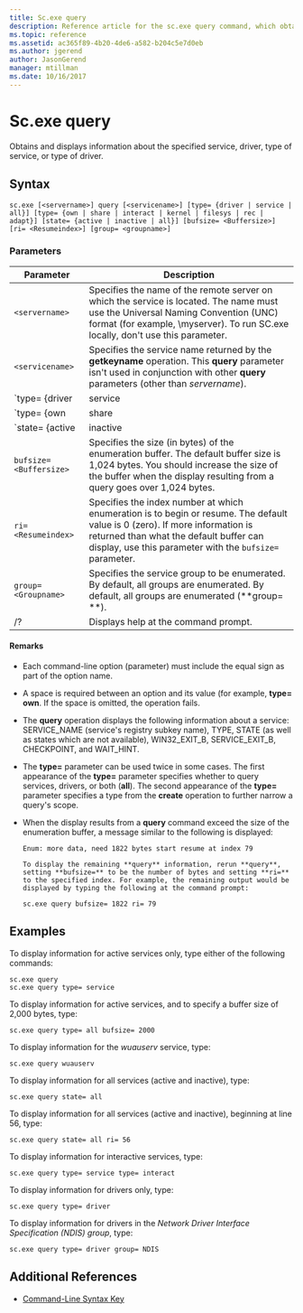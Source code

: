 ```yaml
---
title: Sc.exe query
description: Reference article for the sc.exe query command, which obtains and displays information about the specified service, driver, type of service, or type of driver.
ms.topic: reference
ms.assetid: ac365f89-4b20-4de6-a582-b204c5e7d0eb
ms.author: jgerend
author: JasonGerend
manager: mtillman
ms.date: 10/16/2017
---
```


# Sc.exe query

Obtains and displays information about the specified service, driver, type of service, or type of driver.

## Syntax

```
sc.exe [<servername>] query [<servicename>] [type= {driver | service | all}] [type= {own | share | interact | kernel | filesys | rec | adapt}] [state= {active | inactive | all}] [bufsize= <Buffersize>] [ri= <Resumeindex>] [group= <groupname>]
```

### Parameters

| Parameter | Description |
|--|--|
| `<servername>` | Specifies the name of the remote server on which the service is located. The name must use the Universal Naming Convention (UNC) format (for example, \\myserver). To run SC.exe locally, don't use this parameter. |
| `<servicename>` | Specifies the service name returned by the **getkeyname** operation. This **query** parameter isn't used in conjunction with other **query** parameters (other than *servername*). |
| `type= {driver | service | all}` | Specifies what to enumerate. The options include:<ul><li>**driver** - Specifies that only drivers are enumerated.</li><li>**service** - Specifies only services are enumerated. This is the default value.</li><li>**all** - Specifies that both drivers and services are enumerated.</li></ul> |
| `type= {own | share | interact | kernel | filesys | rec | adapt}` | Specifies the type of services or type of drivers to be enumerated. The options include:<ul><li>**own** - Specifies a service that runs in its own process. It doesn't share an executable file with other services. This is the default value.</li><li>**share** - Specifies a service that runs as a shared process. It shares an executable file with other services.</li><li>**kernel** - Specifies a driver.</li><li>**filesys** - Specifies a file system driver.</li><li>**rec** - Specifies a file system-recognized driver that identifies file systems used on the computer.</li><li>**interact** - Specifies a service that can interact with the desktop, receiving input from users. Interactive services must be run under the LocalSystem account. This type must be used in conjunction with **type= own** or **type= shared** (for example, **type= interact** **type= own**). Using **type= interact** by itself will generate an error.</li></ul> |
| `state= {active | inactive | all}` | Specifies the started state of the service to be enumerated. The options include:<ul><li>**active** - Specifies all active services. This is the default value.</li><li>**inactive** - Specifies all paused or stopped services.</li><li>**all** - Specifies all services.</li></ul> |
| `bufsize= <Buffersize>` | Specifies the size (in bytes) of the enumeration buffer. The default buffer size is 1,024 bytes. You should increase the size of the buffer when the display resulting from a query goes over 1,024 bytes. |
| `ri= <Resumeindex>` | Specifies the index number at which enumeration is to begin or resume. The default value is 0 (zero). If more information is returned than what the default buffer can display, use this parameter with the `bufsize=` parameter. |
| `group= <Groupname>` | Specifies the service group to be enumerated. By default, all groups are enumerated. By default, all groups are enumerated (**group= **). |
| /? | Displays help at the command prompt. |

#### Remarks

- Each command-line option (parameter) must include the equal sign as part of the option name.

- A space is required between an option and its value (for example, **type= own**. If the space is omitted, the operation fails.

- The **query** operation displays the following information about a service: SERVICE_NAME (service's registry subkey name), TYPE, STATE (as well as states which are not available), WIN32_EXIT_B, SERVICE_EXIT_B, CHECKPOINT, and WAIT_HINT.

- The **type=** parameter can be used twice in some cases. The first appearance of the **type=** parameter specifies whether to query services, drivers, or both (**all**). The second appearance of the **type=** parameter specifies a type from the **create** operation to further narrow a query's scope.

- When the display results from a **query** command exceed the size of the enumeration buffer, a message similar to the following is displayed:

  ```
  Enum: more data, need 1822 bytes start resume at index 79

  To display the remaining **query** information, rerun **query**, setting **bufsize=** to be the number of bytes and setting **ri=** to the specified index. For example, the remaining output would be displayed by typing the following at the command prompt:

  sc.exe query bufsize= 1822 ri= 79
  ```

## Examples

To display information for active services only, type either of the following commands:

```
sc.exe query
sc.exe query type= service
```

To display information for active services, and to specify a buffer size of 2,000 bytes, type:

```
sc.exe query type= all bufsize= 2000
```

To display information for the *wuauserv* service, type:

```
sc.exe query wuauserv
```

To display information for all services (active and inactive), type:

```
sc.exe query state= all
```

To display information for all services (active and inactive), beginning at line 56, type:

```
sc.exe query state= all ri= 56
```

To display information for interactive services, type:

```
sc.exe query type= service type= interact
```

To display information for drivers only, type:

```
sc.exe query type= driver
```

To display information for drivers in the *Network Driver Interface Specification (NDIS) group*, type:

```
sc.exe query type= driver group= NDIS
```

## Additional References

- [Command-Line Syntax Key](command-line-syntax-key.md)
